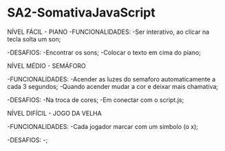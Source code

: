 # SA2-SomativaJavaScript
NÍVEL FÁCIL - PIANO
-FUNCIONALIDADES:
    -Ser interativo, ao clicar na tecla solta um son;

  -DESAFIOS:
    -Encontrar os sons;
    -Colocar o texto em cima do piano;

NÍVEL MÉDIO - SEMÁFORO
  
  -FUNCIONALIDADES:
    -Acender as luzes do semaforo automaticamente a cada 3 segundos;
    -Quando acender mudar a cor e deixar mais chamativa;

  -DESAFIOS:
    -Na troca de cores;
    -Em conectar com o script.js;
    

NÍVEL DIFÍCIL - JOGO DA VELHA

-FUNCIONALIDADES:
    -Cada jogador marcar com um simbolo (o x);
    
  -DESAFIOS:
    -;
